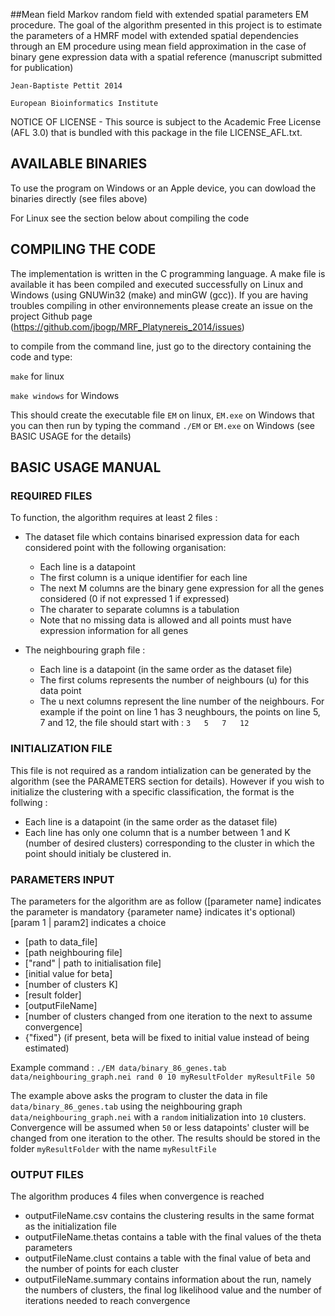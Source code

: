##Mean field Markov random field with extended spatial parameters EM procedure.
The goal of the algorithm presented in this project is to estimate the parameters of a HMRF model with extended spatial dependencies through an EM procedure using mean field approximation in the case of binary gene expression data with a spatial reference (manuscript submitted for publication)

`Jean-Baptiste Pettit 2014`

`European Bioinformatics Institute`

 NOTICE OF LICENSE - This source is subject to the Academic Free License (AFL 3.0) that is bundled with this package in the file LICENSE_AFL.txt.

## AVAILABLE BINARIES 
To use the program on Windows or an Apple device, you can dowload the binaries directly (see files above)

For Linux see the section below about compiling the code

## COMPILING THE CODE
The implementation is written in the C programming language. A make file is available it has been compiled and executed successfully on Linux and Windows (using GNUWin32 (make) and minGW (gcc)). If you are having troubles compiling in other environnements please create an issue on the project Github page (https://github.com/jbogp/MRF_Platynereis_2014/issues)

to compile from the command line, just go to the directory containing the code and type:

`make` for linux

`make windows` for Windows

This should create the executable file `EM` on linux, `EM.exe` on Windows that you can then run by typing the command `./EM` or `EM.exe` on Windows (see BASIC USAGE for the details)

## BASIC USAGE MANUAL
### REQUIRED FILES
To function, the algorithm requires at least 2 files :
 - The dataset file which contains binarised expression data for each considered point with the following organisation:
   - Each line is a datapoint
   - The first column is a unique identifier for each line
   - The next M columns are the binary gene expression for all the genes considered (0 if not expressed 1 if expressed)
   - The charater to separate columns is a tabulation
   - Note that no missing data is allowed and all points must have expression information for all genes
   
 - The neighbouring graph file :
   - Each line is a datapoint (in the same order as the dataset file)
   - The first colums represents the number of neighbours (u) for this data point
   - The u next columns represent the line number of the neighbours. For example if the point on line 1 has 3 neughbours, the points on line 5, 7 and 12, the file should start with : `3	5	7	12`
   
### INITIALIZATION FILE 
This file is not required as a random intialization can be generated by the algorithm (see the PARAMETERS section for details). However if you wish to initialize the clustering with a specific classification, the format is the follwing :
- Each line is a datapoint (in the same order as the dataset file)
- Each line has only one column that is a number between 1 and K (number of desired clusters) corresponding to the cluster in which the point should initialy be clustered in.

### PARAMETERS INPUT 
The parameters for the algorithm are as follow ([parameter name] indicates the parameter is mandatory {parameter name} indicates it's optional) [param 1 | param2] indicates a choice
- [path to data_file]
- [path neighbouring file]
- ["rand" | path to initialisation file]
- [initial value for beta]
- [number of clusters K]
- [result folder]
- [outputFileName]
- [number of clusters changed from one iteration to the next to assume convergence]
- {"fixed"} (if present, beta will be fixed to initial value instead of being estimated)

Example command : `./EM data/binary_86_genes.tab data/neighbouring_graph.nei rand 0 10 myResultFolder myResultFile 50`

The example above asks the program to cluster the data in file `data/binary_86_genes.tab` using the neighbouring graph `data/neighbouring_graph.nei` with a `random` initialization into `10` clusters. Convergence will be assumed when `50` or less datapoints' cluster will be changed from one iteration to the other. The results should be stored in the folder `myResultFolder` with the name `myResultFile`

### OUTPUT FILES
The algorithm produces 4 files when convergence is reached
- outputFileName.csv contains the clustering results in the same format as the initialization file
- outputFileName.thetas contains a table with the final values of the theta parameters
- outputFileName.clust contains a table with the final value of beta and the number of points for each cluster
- outputFileName.summary contains information about the run, namely the numbers of clusters, the final log likelihood value and the number of iterations needed to reach convergence
